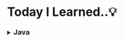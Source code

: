 # Today I Learned..💡

<details>
<summary><H3 style="display:inline">Java</H3></summary>

- [JVM](./Java/JVM.md)
- [변수와 타입](./Java/VariableAndType.md)
- [연산자](./Java/Operator.md)
  </details>

